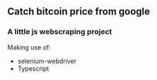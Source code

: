 ## Catch bitcoin price from google

### A little js webscraping project

Making use of:
- selenium-webdriver
- Typescript
